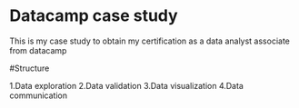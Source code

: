 # Datacamp case study

This is my case study to obtain my certification as a data analyst associate from datacamp

#Structure

1.Data exploration 
2.Data validation
3.Data visualization
4.Data communication
